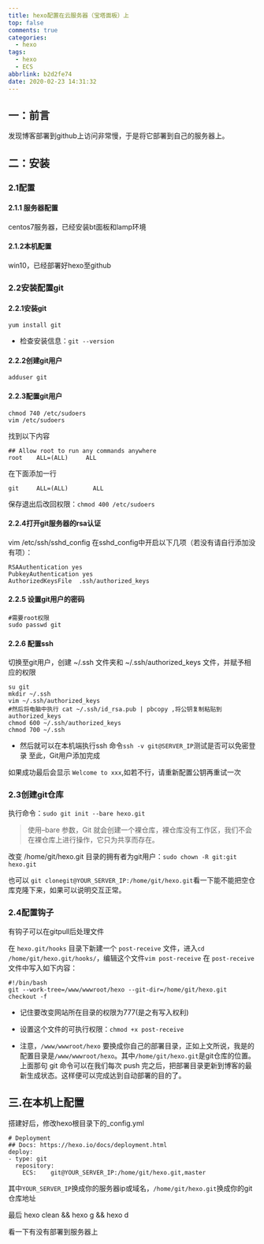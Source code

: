 ```yaml
---
title: hexo配置在云服务器（宝塔面板）上
top: false
comments: true
categories:
  - hexo
tags:
  - hexo
  - ECS
abbrlink: b2d2fe74
date: 2020-02-23 14:31:32
---
```


## 一：前言

发现博客部署到github上访问非常慢，于是将它部署到自己的服务器上。

<!-- more -->

## 二：安装

### 2.1配置

#### 2.1.1 服务器配置

centos7服务器，已经安装bt面板和lamp环境

#### 2.1.2本机配置

win10，已经部署好hexo至github

### 2.2安装配置git

#### 2.2.1安装git

```
yum install git
```

+ 检查安装信息：`git --version`     

#### 2.2.2创建git用户

```
adduser git
```

#### 2.2.3配置git用户

```
chmod 740 /etc/sudoers
vim /etc/sudoers
```

找到以下内容

```
## Allow root to run any commands anywhere
root    ALL=(ALL)     ALL
```

在下面添加一行

```
git     ALL=(ALL)       ALL
```

 保存退出后改回权限：`chmod 400 /etc/sudoers` 

#### 2.2.4打开git服务器的rsa认证

 vim /etc/ssh/sshd_config
在sshd_config中开启以下几项（若没有请自行添加没有项）： 

```
RSAAuthentication yes
PubkeyAuthentication yes
AuthorizedKeysFile  .ssh/authorized_keys
```

#### 2.2.5 设置git用户的密码

```
#需要root权限
sudo passwd git
```

#### 2.2.6 配置ssh

切换至git用户，创建 ~/.ssh 文件夹和 ~/.ssh/authorized_keys 文件，并赋予相应的权限

```
su git
mkdir ~/.ssh
vim ~/.ssh/authorized_keys
#然后将电脑中执行 cat ~/.ssh/id_rsa.pub | pbcopy ,将公钥复制粘贴到authorized_keys
chmod 600 ~/.ssh/authorized_keys
chmod 700 ~/.ssh
```

- 然后就可以在本机端执行ssh 命令`ssh -v git@SERVER_IP`测试是否可以免密登录 至此，Git用户添加完成

如果成功最后会显示 `Welcome to xxx`,如若不行，请重新配置公钥再重试一次

### 2.3创建git仓库

 执行命令：`sudo git init --bare hexo.git` 

>  使用–bare 参数，Git 就会创建一个裸仓库，裸仓库没有工作区，我们不会在裸仓库上进行操作，它只为共享而存在。 

改变 /home/git/hexo.git 目录的拥有者为git用户：`sudo chown -R git:git hexo.git`

也可以 `git clonegit@YOUR_SERVER_IP:/home/git/hexo.git`看一下能不能把空仓库克隆下来，如果可以说明交互正常。

### 2.4配置钩子

有钩子可以在gitpull后处理文件

在 `hexo.git/hooks` 目录下新建一个 `post-receive` 文件，进入`cd /home/git/hexo.git/hooks/`，编辑这个文件`vim post-receive`
 在 `post-receive` 文件中写入如下内容：

```
#!/bin/bash
git --work-tree=/www/wwwroot/hexo --git-dir=/home/git/hexo.git checkout -f
```

+ 记住要改变网站所在目录的权限为777(是之有写入权利)
+ 设置这个文件的可执行权限：`chmod +x post-receive`

+ 注意，`/www/wwwroot/hexo` 要换成你自己的部署目录，正如上文所说，我是的配置目录是`/www/wwwroot/hexo`。其中`/home/git/hexo.git`是git仓库的位置。上面那句 git 命令可以在我们每次 push 完之后，把部署目录更新到博客的最新生成状态。这样便可以完成达到自动部署的目的了。

## 三.在本机上配置

搭建好后，修改hexo根目录下的_config.yml

```
# Deployment
## Docs: https://hexo.io/docs/deployment.html
deploy:
- type: git
  repository: 
    ECS:    git@YOUR_SERVER_IP:/home/git/hexo.git,master
```

其中`YOUR_SERVER_IP`换成你的服务器ip或域名，`/home/git/hexo.git`换成你的git仓库地址

最后 hexo clean && hexo g && hexo d

看一下有没有部署到服务器上
